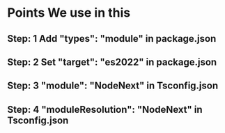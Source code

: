 # Points We use in this

## Step: 1  Add "types": "module" in package.json

## Step: 2  Set "target": "es2022" in package.json

## Step: 3   "module": "NodeNext" in Tsconfig.json

## Step: 4   "moduleResolution": "NodeNext" in Tsconfig.json